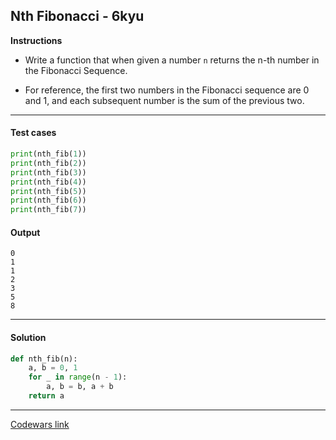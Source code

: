 ## Nth Fibonacci - 6kyu

**Instructions**

- Write a function that when given a number `n` returns the n-th number in the Fibonacci Sequence.

- For reference, the first two numbers in the Fibonacci sequence are 0 and 1, and each subsequent number is the sum of the previous two.

---

#### Test cases

```python
print(nth_fib(1))
print(nth_fib(2))
print(nth_fib(3))
print(nth_fib(4))
print(nth_fib(5))
print(nth_fib(6))
print(nth_fib(7))
```

#### Output

```
0
1
1
2
3
5
8
```

---

#### Solution

```python
def nth_fib(n):
    a, b = 0, 1
    for _ in range(n - 1):
        a, b = b, a + b
    return a
```

---

[Codewars link](https://www.codewars.com/kata/522551eee9abb932420004a0)
